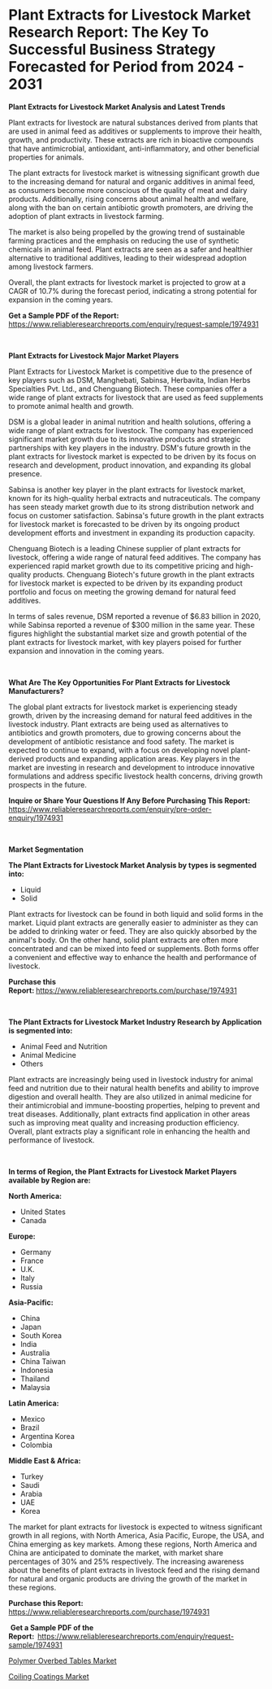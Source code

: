 <p><h1>Plant Extracts for Livestock Market Research Report: The Key To Successful Business Strategy Forecasted for Period from 2024 - 2031</h1></p><p><strong>Plant Extracts for Livestock Market Analysis and Latest Trends</strong></p>
<p><p>Plant extracts for livestock are natural substances derived from plants that are used in animal feed as additives or supplements to improve their health, growth, and productivity. These extracts are rich in bioactive compounds that have antimicrobial, antioxidant, anti-inflammatory, and other beneficial properties for animals.</p><p>The plant extracts for livestock market is witnessing significant growth due to the increasing demand for natural and organic additives in animal feed, as consumers become more conscious of the quality of meat and dairy products. Additionally, rising concerns about animal health and welfare, along with the ban on certain antibiotic growth promoters, are driving the adoption of plant extracts in livestock farming.</p><p>The market is also being propelled by the growing trend of sustainable farming practices and the emphasis on reducing the use of synthetic chemicals in animal feed. Plant extracts are seen as a safer and healthier alternative to traditional additives, leading to their widespread adoption among livestock farmers.</p><p>Overall, the plant extracts for livestock market is projected to grow at a CAGR of 10.7% during the forecast period, indicating a strong potential for expansion in the coming years.</p></p>
<p><strong>Get a Sample PDF of the Report:&nbsp;</strong> <a href="https://www.reliableresearchreports.com/enquiry/request-sample/1974931">https://www.reliableresearchreports.com/enquiry/request-sample/1974931</a></p>
<p>&nbsp;</p>
<p><strong>Plant Extracts for Livestock Major Market Players</strong></p>
<p><p>Plant Extracts for Livestock Market is competitive due to the presence of key players such as DSM, Manghebati, Sabinsa, Herbavita, Indian Herbs Specialties Pvt. Ltd., and Chenguang Biotech. These companies offer a wide range of plant extracts for livestock that are used as feed supplements to promote animal health and growth.</p><p>DSM is a global leader in animal nutrition and health solutions, offering a wide range of plant extracts for livestock. The company has experienced significant market growth due to its innovative products and strategic partnerships with key players in the industry. DSM's future growth in the plant extracts for livestock market is expected to be driven by its focus on research and development, product innovation, and expanding its global presence.</p><p>Sabinsa is another key player in the plant extracts for livestock market, known for its high-quality herbal extracts and nutraceuticals. The company has seen steady market growth due to its strong distribution network and focus on customer satisfaction. Sabinsa's future growth in the plant extracts for livestock market is forecasted to be driven by its ongoing product development efforts and investment in expanding its production capacity.</p><p>Chenguang Biotech is a leading Chinese supplier of plant extracts for livestock, offering a wide range of natural feed additives. The company has experienced rapid market growth due to its competitive pricing and high-quality products. Chenguang Biotech's future growth in the plant extracts for livestock market is expected to be driven by its expanding product portfolio and focus on meeting the growing demand for natural feed additives.</p><p>In terms of sales revenue, DSM reported a revenue of $6.83 billion in 2020, while Sabinsa reported a revenue of $300 million in the same year. These figures highlight the substantial market size and growth potential of the plant extracts for livestock market, with key players poised for further expansion and innovation in the coming years.</p></p>
<p>&nbsp;</p>
<p><strong>What Are The Key Opportunities For Plant Extracts for Livestock Manufacturers?</strong></p>
<p><p>The global plant extracts for livestock market is experiencing steady growth, driven by the increasing demand for natural feed additives in the livestock industry. Plant extracts are being used as alternatives to antibiotics and growth promoters, due to growing concerns about the development of antibiotic resistance and food safety. The market is expected to continue to expand, with a focus on developing novel plant-derived products and expanding application areas. Key players in the market are investing in research and development to introduce innovative formulations and address specific livestock health concerns, driving growth prospects in the future.</p></p>
<p><strong>Inquire or Share Your Questions If Any Before Purchasing This Report:</strong> <a href="https://www.reliableresearchreports.com/enquiry/pre-order-enquiry/1974931">https://www.reliableresearchreports.com/enquiry/pre-order-enquiry/1974931</a></p>
<p>&nbsp;</p>
<p><strong>Market Segmentation</strong></p>
<p><strong>The Plant Extracts for Livestock Market Analysis by types is segmented into:</strong></p>
<p><ul><li>Liquid</li><li>Solid</li></ul></p>
<p><p>Plant extracts for livestock can be found in both liquid and solid forms in the market. Liquid plant extracts are generally easier to administer as they can be added to drinking water or feed. They are also quickly absorbed by the animal's body. On the other hand, solid plant extracts are often more concentrated and can be mixed into feed or supplements. Both forms offer a convenient and effective way to enhance the health and performance of livestock.</p></p>
<p><strong>Purchase this Report:&nbsp;</strong><a href="https://www.reliableresearchreports.com/purchase/1974931">https://www.reliableresearchreports.com/purchase/1974931</a></p>
<p>&nbsp;</p>
<p><strong>The Plant Extracts for Livestock Market Industry Research by Application is segmented into:</strong></p>
<p><ul><li>Animal Feed and Nutrition</li><li>Animal Medicine</li><li>Others</li></ul></p>
<p><p>Plant extracts are increasingly being used in livestock industry for animal feed and nutrition due to their natural health benefits and ability to improve digestion and overall health. They are also utilized in animal medicine for their antimicrobial and immune-boosting properties, helping to prevent and treat diseases. Additionally, plant extracts find application in other areas such as improving meat quality and increasing production efficiency. Overall, plant extracts play a significant role in enhancing the health and performance of livestock.</p></p>
<p>&nbsp;</p>
<p><strong>In terms of Region, the Plant Extracts for Livestock Market Players available by Region are:</strong></p>
<p>
    <p> <strong> North America: </strong>
        <ul>
            <li>United States</li>
            <li>Canada</li>
        </ul>
        </p> 
    <p> <strong> Europe: </strong>
        <ul>
            <li>Germany</li>
            <li>France</li>
            <li>U.K.</li>
            <li>Italy</li>
            <li>Russia</li>
        </ul>
        </p> 
    <p> <strong> Asia-Pacific: </strong>
        <ul>
            <li>China</li>
            <li>Japan</li>
            <li>South Korea</li>
            <li>India</li>
            <li>Australia</li>
            <li>China Taiwan</li>
            <li>Indonesia</li>
            <li>Thailand</li>
            <li>Malaysia</li>
        </ul>
        </p> 
    <p> <strong> Latin America: </strong>
        <ul>
            <li>Mexico</li>
            <li>Brazil</li>
            <li>Argentina Korea</li>
            <li>Colombia</li>
        </ul>
        </p> 
    <p> <strong> Middle East & Africa: </strong>
        <ul>
            <li>Turkey</li>
            <li>Saudi</li>
            <li>Arabia</li>
            <li>UAE</li>
            <li>Korea</li>
        </ul>
    </p>
    </p>
<p><p>The market for plant extracts for livestock is expected to witness significant growth in all regions, with North America, Asia Pacific, Europe, the USA, and China emerging as key markets. Among these regions, North America and China are anticipated to dominate the market, with market share percentages of 30% and 25% respectively. The increasing awareness about the benefits of plant extracts in livestock feed and the rising demand for natural and organic products are driving the growth of the market in these regions.</p></p>
<p><strong>Purchase this Report: </strong><a href="https://www.reliableresearchreports.com/purchase/1974931">https://www.reliableresearchreports.com/purchase/1974931</a></p>
<p>&nbsp;<strong>Get a Sample PDF of the Report:&nbsp;&nbsp;</strong><a href="https://www.reliableresearchreports.com/enquiry/request-sample/1974931">https://www.reliableresearchreports.com/enquiry/request-sample/1974931</a></p>
<p><strong></strong></p>
<p><p><a href="https://summer-dogwood-3e9.notion.site/Decoding-the-Polymer-Overbed-Tables-Market-A-Deep-Dive-into-the-Latest-Market-Trends-Market-Segmen-cf07e23f7e5d46e28abf19c63d35aa98">Polymer Overbed Tables Market</a></p><p><a href="https://github.com/Sherrillcrooksxa8i18ucf2m/Market-Research-Report-List-1/blob/main/coiling-coatings-market.md">Coiling Coatings Market</a></p></p>